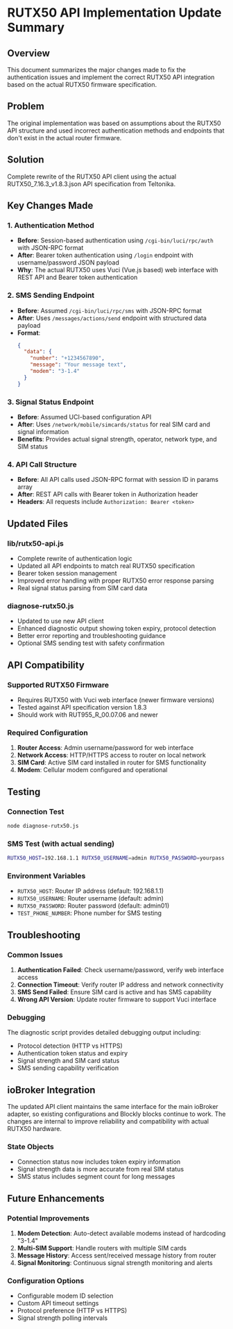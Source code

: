 # RUTX50 API Implementation Update Summary

## Overview
This document summarizes the major changes made to fix the authentication issues and implement the correct RUTX50 API integration based on the actual RUTX50 firmware specification.

## Problem
The original implementation was based on assumptions about the RUTX50 API structure and used incorrect authentication methods and endpoints that don't exist in the actual router firmware.

## Solution
Complete rewrite of the RUTX50 API client using the actual RUTX50_7.16.3_v1.8.3.json API specification from Teltonika.

## Key Changes Made

### 1. Authentication Method
- **Before**: Session-based authentication using `/cgi-bin/luci/rpc/auth` with JSON-RPC format
- **After**: Bearer token authentication using `/login` endpoint with username/password JSON payload
- **Why**: The actual RUTX50 uses Vuci (Vue.js based) web interface with REST API and Bearer token authentication

### 2. SMS Sending Endpoint
- **Before**: Assumed `/cgi-bin/luci/rpc/sms` with JSON-RPC format
- **After**: Uses `/messages/actions/send` endpoint with structured data payload
- **Format**: 
  ```json
  {
    "data": {
      "number": "+1234567890",
      "message": "Your message text",
      "modem": "3-1.4"
    }
  }
  ```

### 3. Signal Status Endpoint
- **Before**: Assumed UCI-based configuration API
- **After**: Uses `/network/mobile/simcards/status` for real SIM card and signal information
- **Benefits**: Provides actual signal strength, operator, network type, and SIM status

### 4. API Call Structure
- **Before**: All API calls used JSON-RPC format with session ID in params array
- **After**: REST API calls with Bearer token in Authorization header
- **Headers**: All requests include `Authorization: Bearer <token>`

## Updated Files

### lib/rutx50-api.js
- Complete rewrite of authentication logic
- Updated all API endpoints to match real RUTX50 specification  
- Bearer token session management
- Improved error handling with proper RUTX50 error response parsing
- Real signal status parsing from SIM card data

### diagnose-rutx50.js
- Updated to use new API client
- Enhanced diagnostic output showing token expiry, protocol detection
- Better error reporting and troubleshooting guidance
- Optional SMS sending test with safety confirmation

## API Compatibility

### Supported RUTX50 Firmware
- Requires RUTX50 with Vuci web interface (newer firmware versions)
- Tested against API specification version 1.8.3
- Should work with RUT955_R_00.07.06 and newer

### Required Configuration
1. **Router Access**: Admin username/password for web interface
2. **Network Access**: HTTP/HTTPS access to router on local network
3. **SIM Card**: Active SIM card installed in router for SMS functionality
4. **Modem**: Cellular modem configured and operational

## Testing

### Connection Test
```bash
node diagnose-rutx50.js
```

### SMS Test (with actual sending)
```bash
RUTX50_HOST=192.168.1.1 RUTX50_USERNAME=admin RUTX50_PASSWORD=yourpass TEST_PHONE_NUMBER=+1234567890 node diagnose-rutx50.js --send-sms
```

### Environment Variables
- `RUTX50_HOST`: Router IP address (default: 192.168.1.1)
- `RUTX50_USERNAME`: Router username (default: admin) 
- `RUTX50_PASSWORD`: Router password (default: admin01)
- `TEST_PHONE_NUMBER`: Phone number for SMS testing

## Troubleshooting

### Common Issues
1. **Authentication Failed**: Check username/password, verify web interface access
2. **Connection Timeout**: Verify router IP address and network connectivity
3. **SMS Send Failed**: Ensure SIM card is active and has SMS capability
4. **Wrong API Version**: Update router firmware to support Vuci interface

### Debugging
The diagnostic script provides detailed debugging output including:
- Protocol detection (HTTP vs HTTPS)
- Authentication token status and expiry
- Signal strength and SIM card status
- SMS sending capability verification

## ioBroker Integration

The updated API client maintains the same interface for the main ioBroker adapter, so existing configurations and Blockly blocks continue to work. The changes are internal to improve reliability and compatibility with actual RUTX50 hardware.

### State Objects
- Connection status now includes token expiry information
- Signal strength data is more accurate from real SIM status
- SMS status includes segment count for long messages

## Future Enhancements

### Potential Improvements
1. **Modem Detection**: Auto-detect available modems instead of hardcoding "3-1.4"
2. **Multi-SIM Support**: Handle routers with multiple SIM cards
3. **Message History**: Access sent/received message history from router
4. **Signal Monitoring**: Continuous signal strength monitoring and alerts

### Configuration Options
- Configurable modem ID selection
- Custom API timeout settings  
- Protocol preference (HTTP vs HTTPS)
- Signal strength polling intervals